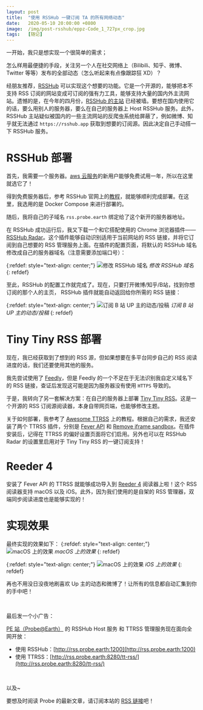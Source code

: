 ```yaml
---
layout: post
title:  "使用 RSSHub 一键订阅 TA 的所有网络动态"
date:   2020-05-10 20:00:00 +0800
image:  /img/post-rsshub/eppz-Code_1_727px_crop.jpg
tags:   [随记]
---
```


一开始，我只是想实现一个很简单的需求；

怎么样用最便捷的手段，关注另一个人在社交网络上（Bilibili、知乎、微博、Twitter 等等）发布的全部动态（怎么听起来有点像跟踪狂 XD）？

经朋友推荐，[RSSHub](https://docs.rsshub.app/) 可以实现这个想要的功能。它是一个开源的，能够把本不支持 RSS 订阅的网站变成可订阅的强有力工具，能够支持大量的国内外主流网站。遗憾的是，在今年的四月份，[RSSHub 的主站](https://rsshub.app/) 已经被墙。要想在国内使用它的话，要么用别人的服务器，要么在自己的服务器上 Host RSSHub 服务。此外，RSSHub 主站疑似被国内的一些主流网站的反爬虫系统给屏蔽了，例如微博、知乎就无法通过 `https://rsshub.app` 获取到想要的订阅源。因此决定自己手动搭一下 RSSHub 服务。

# RSSHub 部署
首先，我需要一个服务器。[aws 云服务](https://aws.amazon.com/)的新用户能够免费试用一年，所以在这里就选它了！

得到免费服务器后，参考 RSSHub 官网上的[教程](https://docs.rsshub.app/install/#docker-compose-bu-shu)，就能够顺利完成部署。在这里，我选用的是 Docker Compose 来进行部署的。

随后，我将自己的子域名 `rss.probe.earth` 绑定给了这个新开的服务器地址。

在 RSSHub 成功运行后，我又下载一个和它搭配使用的 Chrome 浏览器插件——[RSSHub Radar](https://chrome.google.com/webstore/detail/rsshub-radar/kefjpfngnndepjbopdmoebkipbgkggaa/reviews)。这个插件能够自动识别适用于当前网站的 RSS 链接，并将它订阅到自己想要的 RSS 管理服务上面。在插件的配置页面，将默认的 RSSHub 域名修改成自己的服务器域名（注意需要添加端口号）：

{:refdef: style="text-align: center;"}
![修改 RSSHub 域名]({{site.baseurl}}/img/post-rsshub/screenshot_1.jpg)
*修改 RSSHub 域名*
{: refdef}

至此，RSSHub 的配置工作就完成了。现在，只要打开微博/知乎/B站，找到你想订阅的那个人的主页， RSSHub 插件就能自动返回给你所需的 RSS 链接：

{:refdef: style="text-align: center;"}
![订阅 B 站 UP 主的动态/投稿]({{site.baseurl}}/img/post-rsshub/screenshot_2.jpg)
*订阅 B 站 UP 主的动态/投稿*
{: refdef}

# Tiny Tiny RSS 部署
现在，我已经获取到了想到的 RSS 源，但如果想要在多平台同步自己的 RSS 阅读进度的话，我们还要使用其他的服务。

我先尝试使用了 [Feedly](https://feedly.com/)，但是 Feedly 的一个不足在于无法识别我自定义域名下的 RSS 链接，查证后发现这可能是因为服务器没有使用 `HTTPS` 导致的。

于是，我转向了另一套解决方案：在自己的服务器上部署 [Tiny Tiny RSS](https://tt-rss.org/)。这是一个开源的 RSS 订阅源阅读器，本身自带网页端，也能够修改主题。

关于如何部署，我参考了 [Awesome TTRSS](https://ttrss.henry.wang/zh/) 上的教程。根据自己的需求，我还安装了两个 TTRSS 插件，分别是 [Fever API](https://ttrss.henry.wang/zh/#fever-api) 和 [Remove iframe sandbox](https://ttrss.henry.wang/zh/#remove-iframe-sandbox)。在插件安装后，记得在 TTRSS 的偏好设置页面将它们启用。另外也可以在 RSSHub Radar 的设置里启用对于 Tiny Tiny RSS 的一键订阅支持！

# Reeder 4
安装了 Fever API 的 TTRSS 就能够成功导入到 [Reeder 4](https://reederapp.com/) 阅读器上啦！这个 RSS 阅读器支持 macOS 以及 iOS。此外，因为我们使用的是自架的 RSS 管理器，双端同步阅读进度也是能够实现的！

# 实现效果
最终实现的效果如下：
{:refdef: style="text-align: center;"}
![macOS 上的效果]({{site.baseurl}}/img/post-rsshub/screenshot_3.jpg)
*macOS 上的效果*
{: refdef}

{:refdef: style="text-align: center;"}
![macOS 上的效果]({{site.baseurl}}/img/post-rsshub/screenshot_4.jpg)
*iOS 上的效果*
{: refdef}

再也不用没日没夜地刷喜欢 Up 主的动态和微博了！让所有的信息都自动汇集到你的手中吧！

<br />

最后发一个小广告：

[PE 站（Probe@Earth）](https://probe.earth) 的 RSSHub Host 服务 和 TTRSS 管理服务现在面向全网开放：

* 使用 RSSHub：[http://rss.probe.earth:1200](http://rss.probe.earth:1200)
* 使用 TTRSS：[http://rss.probe.earth:8280/tt-rss/](http://rss.probe.earth:8280/tt-rss/)

<br />

以及~

要想及时阅读 Probe 的最新文章，请订阅本站的 [RSS 链接](https://probe.earth/feed.xml)吧！